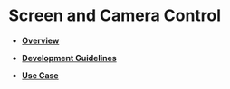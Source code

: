 # Screen and Camera Control<a name="EN-US_TOPIC_0000001054927709"></a>

-   **[Overview](overview-1.md)**  

-   **[Development Guidelines](development-guidelines-2.md)**  

-   **[Use Case](use-case-5.md)**  


